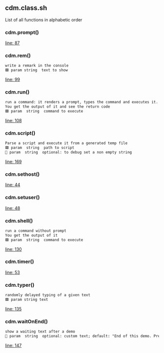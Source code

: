 ## cdm.class.sh

List of all functions in alphabetic order

### cdm.prompt()

[line: 87](https://github.com/axelhahn/bash_cli-demo-maker/blob/main/cdm.class.sh#L87)

### cdm.rem()

```txt
write a remark in the console
🟩 param string  text to show
```

[line: 99](https://github.com/axelhahn/bash_cli-demo-maker/blob/main/cdm.class.sh#L99)

### cdm.run()

```txt
run a command: it renders a prompt, types the command and executes it.
You get the output of it and see the return code
🟩 param  string  command to execute
```

[line: 108](https://github.com/axelhahn/bash_cli-demo-maker/blob/main/cdm.class.sh#L108)

### cdm.script()

```txt
Parse a script and execute it from a generated temp file
🟩 param  string  path to script
🔹 param  string  optional: to debug set a non empty string
```

[line: 169](https://github.com/axelhahn/bash_cli-demo-maker/blob/main/cdm.class.sh#L169)

### cdm.sethost()

[line: 44](https://github.com/axelhahn/bash_cli-demo-maker/blob/main/cdm.class.sh#L44)

### cdm.setuser()

[line: 48](https://github.com/axelhahn/bash_cli-demo-maker/blob/main/cdm.class.sh#L48)

### cdm.shell()

```txt
run a command without prompt
You get the output of it
🟩 param  string  command to execute
```

[line: 130](https://github.com/axelhahn/bash_cli-demo-maker/blob/main/cdm.class.sh#L130)

### cdm.timer()

[line: 53](https://github.com/axelhahn/bash_cli-demo-maker/blob/main/cdm.class.sh#L53)

### cdm.typer()

```txt
randomly delayed typing of a given text
🟩 param string text
```

[line: 135](https://github.com/axelhahn/bash_cli-demo-maker/blob/main/cdm.class.sh#L135)

### cdm.waitOnEnd()

```txt
show a waiting text after a demo
🔹 param  string  optional: custom text; default: "End of this demo. Press Return ..."
```

[line: 147](https://github.com/axelhahn/bash_cli-demo-maker/blob/main/cdm.class.sh#L147)

